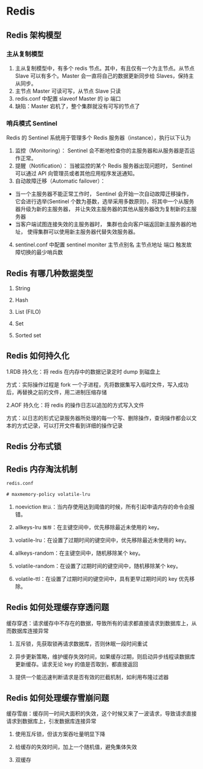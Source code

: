 # Redis

## Redis 架构模型

### 主从复制模型

1. 主从复制模型中，有多个 redis 节点。其中，有且仅有一个为主节点。从节点 Slave 可以有多个。Master 会一直将自己的数据更新同步给 Slaves，保持主从同步。
2. 主节点 Master 可读可写，从节点 Slave 只读
3. redis.conf 中配置 slaveof Master 的 ip 端口
4. 缺陷：Master 宕机了，整个集群就没有可写的节点了

### 哨兵模式 Sentinel

Redis 的 Sentinel 系统用于管理多个 Redis 服务器（instance），执行以下认为

1. 监控（Monitoring）： Sentinel 会不断地检查你的主服务器和从服务器是否运作正常。
2. 提醒（Notification）： 当被监控的某个 Redis 服务器出现问题时， Sentinel 可以通过 API 向管理员或者其他应用程序发送通知。
3. 自动故障迁移（Automatic failover）：

- 当一个主服务器不能正常工作时， Sentinel 会开始一次自动故障迁移操作， 它会进行选举(Sentinel 个数为基数，选举采用多数原则)，将其中一个从服务器升级为新的主服务器， 并让失效主服务器的其他从服务器改为复制新的主服务器
- 当客户端试图连接失效的主服务器时， 集群也会向客户端返回新主服务器的地址， 使得集群可以使用新主服务器代替失效服务器。

4. sentinel.conf 中配置 sentinel moniter 主节点别名 主节点地址 端口 触发故障切换的最少哨兵数

## Redis 有哪几种数据类型

1. String

2. Hash

3. List (FILO)

4. Set

5. Sorted set

## Redis 如何持久化

1.RDB 持久化：将 redis 在内存中的数据记录定时 dump 到磁盘上

方式：实际操作过程是 fork 一个子进程，先将数据集写入临时文件，写入成功后，再替换之前的文件，用二进制压缩存储

2.AOF 持久化：将 redis 的操作日志以追加的方式写入文件

方式：以日志的形式记录服务器所处理的每一个写、删除操作，查询操作都会以文本的方式记录，可以打开文件看到详细的操作记录

## Redis 分布式锁

## Redis 内存淘汰机制

```xml
redis.conf

# maxmemory-policy volatile-lru
```

1. noeviction `默认`：当内存使用达到阈值的时候，所有引起申请内存的命令会报错。

2. allkeys-lru `推荐`：在主键空间中，优先移除最近未使用的 key。

3. volatile-lru：在设置了过期时间的键空间中，优先移除最近未使用的 key。

4. allkeys-random：在主键空间中，随机移除某个 key。

5. volatile-random：在设置了过期时间的键空间中，随机移除某个 key。

6. volatile-ttl：在设置了过期时间的键空间中，具有更早过期时间的 key 优先移除。

## Redis 如何处理缓存穿透问题

缓存穿透：请求缓存中不存在的数据，导致所有的请求都直接请求到数据库上，从而数据库连接异常

1. 互斥锁，先获取锁再请求数据库，否则休眠一段时间重试

2. 异步更新策略，维护缓存失效时间，如果缓存过期，则启动异步线程读数据库更新缓存。请求无论 key 的值是否取到，都直接返回

3. 提供一个能迅速判断请求是否有效的拦截机制，如利用布隆过滤器

## Redis 如何处理缓存雪崩问题

缓存雪崩：缓存同一时间大面积的失效，这个时候又来了一波请求，导致请求直接请求到数据库上，引发数据库连接异常

1. 使用互斥锁，但该方案吞吐量明显下降

2. 给缓存的失效时间，加上一个随机值，避免集体失效

3. 双缓存






<comment-comment/>